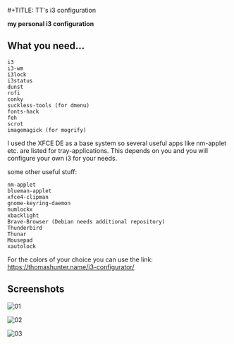#+TITLE: TT's i3 configuration

**my personal i3 configuration**

## What you need...
```
i3
i3-wm
i3lock
i3status
dunst
rofi
conky
suckless-tools (for dmenu)
fonts-hack
feh
scrot
imagemagick (for mogrify)
```
I used the XFCE DE as a base system so several useful apps like nm-applet etc. are listed for tray-applications.
This depends on you and you will configure your own i3 for your needs.

some other useful stuff:
```
nm-applet
blueman-applet
xfce4-clipman
gnome-keyring-daemon
numlockx
xbacklight
Brave-Browser (Debian needs additional repository)
Thunderbird
Thunar
Mousepad
xautolock
```
For the colors of your choice you can use the link:
https://thomashunter.name/i3-configurator/

## Screenshots
![01](/screenshots/screenshot-01.pn)

![02](/screenshots/screenshot-02.pn)

![03](/screenshots/screenshot-03.pn)


